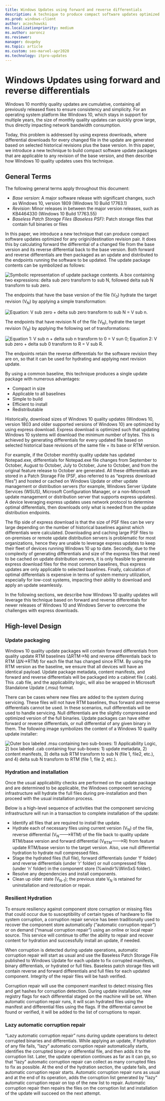 ```yaml
---
title: Windows Updates using forward and reverse differentials
description: A technique to produce compact software updates optimized for any origin and destination revision pair
ms.prod: windows-client
author: aczechowski
ms.localizationpriority: medium
ms.author: aaroncz
ms.reviewer: 
manager: dougeby
ms.topic: article
ms.custom: seo-marvel-apr2020
ms.technology: itpro-updates
---
```


# Windows Updates using forward and reverse differentials

Windows 10 monthly quality updates are cumulative, containing all previously
released fixes to ensure consistency and simplicity. For an operating system
platform like Windows 10, which stays in support for multiple years, the size of
monthly quality updates can quickly grow large, thus directly impacting network
bandwidth consumption.

Today, this problem is addressed by using express downloads, where differential
downloads for every changed file in the update are generated based on selected
historical revisions plus the base version. In this paper, we introduce a new
technique to build compact software update packages that are applicable to any
revision of the base version, and then describe how Windows 10 quality updates
uses this technique.

## General Terms

The following general terms apply throughout this document:

- *Base version*: A major software release with significant changes, such as Windows 10, version 1809 (Windows 10 Build 17763.1)
- *Revision*: Minor releases in between the major version releases, such as KB4464330 (Windows 10 Build 17763.55)
- *Baseless Patch Storage Files (Baseless PSF)*: Patch storage files that contain full binaries or files

In this paper, we introduce a new technique that can produce compact software
updates optimized for any origin/destination revision pair. It does this by
calculating forward the differential of a changed file from the base version and
its reverse differential back to the base version. Both forward and reverse
differentials are then packaged as an update and distributed to the endpoints
running the software to be updated. The update package contents can be symbolized as follows:

![Symbolic representation of update package contents. A box containing two expressions: delta sub zero transform to sub N, followed delta sub N transform to sub zero.](images/PSF1.png)

The endpoints that have the base version of the file (V<sub>0</sub>) hydrate the target
revision (V<sub>N</sub>) by applying a simple transformation:

![Equation: V sub zero + delta sub zero transform to sub N = V sub n.](images/PSF2.png)

The endpoints that have revision N of the file (V<sub>N</sub>), hydrate the target revision
(V<sub>R</sub>) by applying the following set of transformations:

![Equation 1: V sub n + delta sub n transform to 0 = V sun 0; Equation 2: V sub zero + delta sub 0 transform to R = V sub R.](images/PSF3.png)

The endpoints retain the reverse differentials for the software revision they
are on, so that it can be used for hydrating and applying next revision update.

By using a common baseline, this technique produces a single update package with
numerous advantages:

- Compact in size
- Applicable to all baselines
- Simple to build
- Efficient to install
- Redistributable

Historically, download sizes of Windows 10 quality updates (Windows 10, version 1803 and older supported versions of Windows 10) are optimized by using express download. Express download is optimized such that updating Windows 10 systems will download the minimum number of bytes. This is achieved by generating differentials for every updated file based on selected historical base revisions of the same file + its base or RTM version.

For example, if the October monthly quality update has updated Notepad.exe, differentials for Notepad.exe file changes from September to October, August to October, July to October, June to October, and from the original feature release to October are generated. All these differentials are stored in a Patch Storage File (PSF, also referred to as “express download files”) and hosted or cached on Windows Update or other update management or distribution servers (for example, Windows Server Update Services (WSUS), Microsoft Configuration Manager, or a non-Microsoft update management or distribution server that supports express updates). A device leveraging express updates uses network protocol to determine optimal differentials, then downloads only what is needed from the update distribution endpoints.

The flip side of express download is that the size of PSF files can be very large depending on the number of historical baselines against which differentials were calculated. Downloading and caching large PSF files to on-premises or remote update distribution servers is problematic for most organizations, hence they are unable to leverage express updates to keep their fleet of devices running Windows 10 up to date. Secondly, due to the complexity of generating differentials and size of the express files that need to be cached on update distribution servers, it is only feasible to generate express download files for the most common baselines, thus express updates are only applicable to selected baselines. Finally, calculation of optimal differentials is expensive in terms of system memory utilization, especially for low-cost systems, impacting their ability to download and apply an update seamlessly.

In the following sections, we describe how Windows 10 quality updates will leverage this technique based on forward and reverse differentials for newer releases of Windows 10 and Windows Server to overcome the challenges with express downloads.

## High-level Design

### Update packaging

Windows 10 quality update packages will contain forward differentials from quality update RTM baselines (∆RTM→N) and reverse differentials back to RTM (∆N→RTM) for each file that has changed since RTM. By using the RTM version as the baseline, we ensure that all devices will have an identical payload. Update package metadata, content manifests, and forward and reverse differentials will be packaged into a cabinet file (.cab). This .cab file, and the applicability logic, will also be wrapped in Microsoft Standalone Update (.msu) format.

There can be cases where new files are added to the system during servicing. These files will not have RTM baselines, thus forward and reverse differentials cannot be used. In these scenarios, null differentials will be used to handle servicing. Null differentials are the slightly compressed and optimized version of the full binaries. Update packages can have either forward or reverse differentials, or null differential of any given binary in them. The following image symbolizes the content of a Windows 10 quality update installer:

![Outer box labeled .msu containing two sub-boxes: 1) Applicability Logic, 2) box labeled .cab containing four sub-boxes: 1) update metadata, 2) content manifests, 3) delta sub RTM transform to sub N (file 1, file2, etc.), and 4) delta sub N transform to RTM (file 1, file 2, etc.).](images/PSF4.png)

### Hydration and installation 

Once the usual applicability checks are performed on the update package and are determined to be applicable, the Windows component servicing infrastructure will hydrate the full files during pre-installation and then proceed with the usual installation process.

Below is a high-level sequence of activities that the component servicing infrastructure will run in a transaction to complete installation of the update:

- Identify all files that are required to install the update.
- Hydrate each of necessary files using current version (V<sub>N</sub>) of the file, reverse differential (V<sub>N</sub>--->RTM) of the file back to quality update RTM/base version and forward differential (V<sub>RTM</sub>--->R) from feature update RTM/base version to the target version. Also, use null differential hydration to hydrate null compressed files.
- Stage the hydrated files (full file), forward differentials (under ‘f’ folder) and reverse differentials (under ‘r’ folder) or null compressed files (under ‘n’ folder) in the component store (%windir%\\WinSxS folder).
- Resolve any dependencies and install components.
- Clean up older state (V<sub>N-1</sub>); the previous state V<sub>N</sub> is retained for uninstallation and restoration or repair.

### **Resilient Hydration**

To ensure resiliency against component store corruption or missing files that could occur due to susceptibility of certain types of hardware to file system corruption, a corruption repair service has been traditionally used to recover the component store automatically (“automatic corruption repair”) or on demand (“manual corruption repair”) using an online or local repair source. This service will continue to offer the ability to repair and recover content for
hydration and successfully install an update, if needed.

When corruption is detected during update operations, automatic corruption repair will start as usual and use the Baseless Patch Storage File published to Windows Update for each update to fix corrupted manifests, binary differentials, or hydrated or full files. Baseless patch storage files will contain reverse and forward differentials and full files for each updated component. Integrity of the repair files will be hash verified.

Corruption repair will use the component manifest to detect missing files and get hashes for corruption detection. During update installation, new registry flags for each differential staged on the machine will be set. When automatic corruption repair runs, it will scan hydrated files using the manifest and differential files using the flags. If the differential cannot be found or verified, it will be added to the list of corruptions to repair.

### Lazy automatic corruption repair

“Lazy automatic corruption repair” runs during update operations to detect corrupted binaries and differentials. While applying an update, if hydration of any file fails, "lazy" automatic corruption repair automatically starts, identifies the corrupted binary or differential file, and then adds it to the corruption list. Later, the update operation continues as far as it can go, so that "lazy" automatic corruption repair can collect as many corrupted files to fix as possible. At the end of the hydration section, the update fails, and automatic corruption repair starts. Automatic corruption repair runs as usual and at the end of its operation, adds the corruption list generated by "lazy" automatic corruption repair on top of the new list to repair. Automatic corruption repair then repairs the files on the corruption list and installation of the update will succeed on the next attempt.
